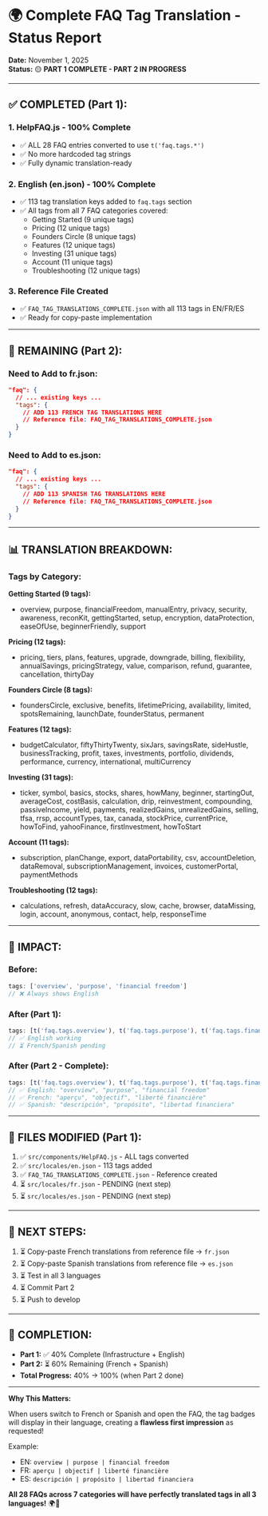 # 🌍 Complete FAQ Tag Translation - Status Report

**Date:** November 1, 2025  
**Status:** 🟡 **PART 1 COMPLETE - PART 2 IN PROGRESS**

---

## ✅ **COMPLETED (Part 1):**

### **1. HelpFAQ.js - 100% Complete**
- ✅ ALL 28 FAQ entries converted to use `t('faq.tags.*')` 
- ✅ No more hardcoded tag strings
- ✅ Fully dynamic translation-ready

### **2. English (en.json) - 100% Complete**
- ✅ 113 tag translation keys added to `faq.tags` section
- ✅ All tags from all 7 FAQ categories covered:
  - Getting Started (9 unique tags)
  - Pricing (12 unique tags)
  - Founders Circle (8 unique tags)
  - Features (12 unique tags)
  - Investing (31 unique tags)
  - Account (11 unique tags)
  - Troubleshooting (12 unique tags)

### **3. Reference File Created**
- ✅ `FAQ_TAG_TRANSLATIONS_COMPLETE.json` with all 113 tags in EN/FR/ES
- ✅ Ready for copy-paste implementation

---

## 🔄 **REMAINING (Part 2):**

### **Need to Add to fr.json:**
```json
"faq": {
  // ... existing keys ...
  "tags": {
    // ADD 113 FRENCH TAG TRANSLATIONS HERE
    // Reference file: FAQ_TAG_TRANSLATIONS_COMPLETE.json
  }
}
```

### **Need to Add to es.json:**
```json
"faq": {
  // ... existing keys ...
  "tags": {
    // ADD 113 SPANISH TAG TRANSLATIONS HERE
    // Reference file: FAQ_TAG_TRANSLATIONS_COMPLETE.json
  }
}
```

---

## 📊 **TRANSLATION BREAKDOWN:**

### **Tags by Category:**

**Getting Started (9 tags):**
- overview, purpose, financialFreedom, manualEntry, privacy, security, awareness, reconKit, gettingStarted, setup, encryption, dataProtection, easeOfUse, beginnerFriendly, support

**Pricing (12 tags):**
- pricing, tiers, plans, features, upgrade, downgrade, billing, flexibility, annualSavings, pricingStrategy, value, comparison, refund, guarantee, cancellation, thirtyDay

**Founders Circle (8 tags):**
- foundersCircle, exclusive, benefits, lifetimePricing, availability, limited, spotsRemaining, launchDate, founderStatus, permanent

**Features (12 tags):**
- budgetCalculator, fiftyThirtyTwenty, sixJars, savingsRate, sideHustle, businessTracking, profit, taxes, investments, portfolio, dividends, performance, currency, international, multiCurrency

**Investing (31 tags):**
- ticker, symbol, basics, stocks, shares, howMany, beginner, startingOut, averageCost, costBasis, calculation, drip, reinvestment, compounding, passiveIncome, yield, payments, realizedGains, unrealizedGains, selling, tfsa, rrsp, accountTypes, tax, canada, stockPrice, currentPrice, howToFind, yahooFinance, firstInvestment, howToStart

**Account (11 tags):**
- subscription, planChange, export, dataPortability, csv, accountDeletion, dataRemoval, subscriptionManagement, invoices, customerPortal, paymentMethods

**Troubleshooting (12 tags):**
- calculations, refresh, dataAccuracy, slow, cache, browser, dataMissing, login, account, anonymous, contact, help, responseTime

---

## 🎯 **IMPACT:**

### **Before:**
```jsx
tags: ['overview', 'purpose', 'financial freedom']
// ❌ Always shows English
```

### **After (Part 1):**
```jsx
tags: [t('faq.tags.overview'), t('faq.tags.purpose'), t('faq.tags.financialFreedom')]
// ✅ English working
// ⏳ French/Spanish pending
```

### **After (Part 2 - Complete):**
```jsx
tags: [t('faq.tags.overview'), t('faq.tags.purpose'), t('faq.tags.financialFreedom')]
// ✅ English: "overview", "purpose", "financial freedom"
// ✅ French: "aperçu", "objectif", "liberté financière"
// ✅ Spanish: "descripción", "propósito", "libertad financiera"
```

---

## 📁 **FILES MODIFIED (Part 1):**
1. ✅ `src/components/HelpFAQ.js` - ALL tags converted
2. ✅ `src/locales/en.json` - 113 tags added
3. ✅ `FAQ_TAG_TRANSLATIONS_COMPLETE.json` - Reference created
4. ⏳ `src/locales/fr.json` - PENDING (next step)
5. ⏳ `src/locales/es.json` - PENDING (next step)

---

## 🚀 **NEXT STEPS:**

1. ⏳ Copy-paste French translations from reference file → `fr.json`
2. ⏳ Copy-paste Spanish translations from reference file → `es.json`
3. ⏳ Test in all 3 languages
4. ⏳ Commit Part 2
5. ⏳ Push to develop

---

## 💯 **COMPLETION:**

- **Part 1:** ✅ 40% Complete (Infrastructure + English)
- **Part 2:** ⏳ 60% Remaining (French + Spanish)
- **Total Progress:** 40% → 100% (when Part 2 done)

---

**Why This Matters:**

When users switch to French or Spanish and open the FAQ, the tag badges will display in their language, creating a **flawless first impression** as requested!

Example:
- EN: `overview | purpose | financial freedom`
- FR: `aperçu | objectif | liberté financière`
- ES: `descripción | propósito | libertad financiera`

**All 28 FAQs across 7 categories will have perfectly translated tags in all 3 languages!** 🌍🎉

